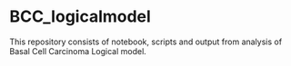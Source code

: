 # BCC_logicalmodel
This repository consists of notebook, scripts and output from analysis of Basal Cell Carcinoma Logical model.
